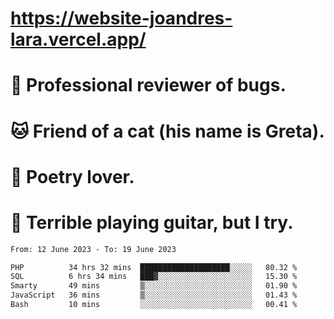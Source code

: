 # https://website-joandres-lara.vercel.app/
# 🐛 Professional reviewer of bugs.
# 🐱 Friend of a cat (his name is Greta).
# 📜 Poetry lover.
# 🎸 Terrible playing guitar, but I try.

<!--START_SECTION:waka-->

```txt
From: 12 June 2023 - To: 19 June 2023

PHP          34 hrs 32 mins  ████████████████████░░░░░   80.32 %
SQL          6 hrs 34 mins   ███▓░░░░░░░░░░░░░░░░░░░░░   15.30 %
Smarty       49 mins         ▒░░░░░░░░░░░░░░░░░░░░░░░░   01.90 %
JavaScript   36 mins         ▒░░░░░░░░░░░░░░░░░░░░░░░░   01.43 %
Bash         10 mins         ░░░░░░░░░░░░░░░░░░░░░░░░░   00.41 %
```

<!--END_SECTION:waka-->
